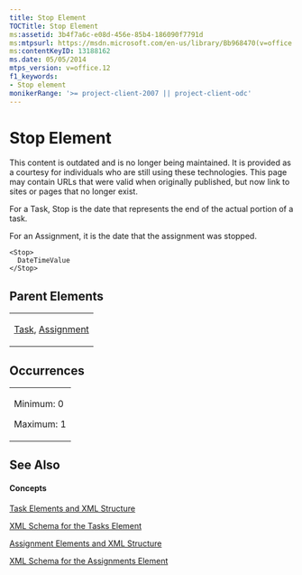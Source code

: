 ```yaml
---
title: Stop Element
TOCTitle: Stop Element
ms:assetid: 3b4f7a6c-e08d-456e-85b4-186090f7791d
ms:mtpsurl: https://msdn.microsoft.com/en-us/library/Bb968470(v=office.12)
ms:contentKeyID: 13188162
ms.date: 05/05/2014
mtps_version: v=office.12
f1_keywords:
- Stop element
monikerRange: '>= project-client-2007 || project-client-odc'
---
```


# Stop Element

This content is outdated and is no longer being maintained. It is provided as a courtesy for individuals who are still using these technologies. This page may contain URLs that were valid when originally published, but now link to sites or pages that no longer exist.

For a Task, Stop is the date that represents the end of the actual portion of a task.

For an Assignment, it is the date that the assignment was stopped.

    <Stop>
      DateTimeValue
    </Stop>

## Parent Elements

<table>
<colgroup>
<col style="width: 100%" />
</colgroup>
<tbody>
<tr class="odd">
<td><p><a href="bb968487(v=office.12).md">Task</a>, <a href="bb968611(v=office.12).md">Assignment</a></p></td>
</tr>
</tbody>
</table>

## Occurrences

<table>
<colgroup>
<col style="width: 100%" />
</colgroup>
<tbody>
<tr class="odd">
<td><p>Minimum: 0</p>
<p>Maximum: 1</p></td>
</tr>
</tbody>
</table>

## See Also

#### Concepts

[Task Elements and XML Structure](bb968475\(v=office.12\).md)

[XML Schema for the Tasks Element](bb968415\(v=office.12\).md)

[Assignment Elements and XML Structure](bb968738\(v=office.12\).md)

[XML Schema for the Assignments Element](bb968414\(v=office.12\).md)

